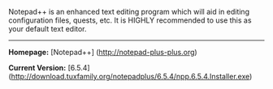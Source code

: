 Notepad++ is an enhanced text editing program which will aid in editing configuration files, quests, etc. It is HIGHLY recommended to use this as your default text editor.

***

**Homepage:** [Notepad++] (http://notepad-plus-plus.org)

**Current Version:** [6.5.4] (http://download.tuxfamily.org/notepadplus/6.5.4/npp.6.5.4.Installer.exe)
